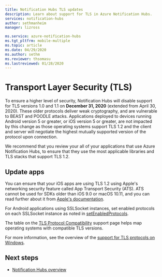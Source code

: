 ```yaml
---
title: Notification Hubs TLS updates
description: Learn about support for TLS in Azure Notification Hubs.
services: notification-hubs
author: sethmanheim
manager: lizross

ms.service: azure-notification-hubs
ms.tgt_pltfrm: mobile-multiple
ms.topic: article
ms.date: 04/29/2020
ms.author: sethm
ms.reviewer: thsomasu
ms.lastreviewed: 01/28/2020
---
```


# Transport Layer Security (TLS)

To ensure a higher level of security, Notification Hubs will disable support for TLS versions 1.0 and 1.1 on **December 31, 2020** (extended from April 30, 2020). These older protocols deliver weak cryptography, and are vulnerable to BEAST and POODLE attacks. Applications deployed to devices running Android version 5 or greater, or iOS version 5 or greater, are not impacted by this change as those operating systems support TLS 1.2 and the client and server will negotiate the highest mutually supported version of the protocol upon connection.

We recommend that you review your all of your applications that use Azure Notification Hubs, to ensure that they use the most applicable libraries and TLS stacks that support TLS 1.2.

## Update apps

You can ensure that your iOS apps are using TLS 1.2 using Apple's networking security feature called App Transport Security (ATS). ATS cannot be used for SDKs older than iOS 9.0 or macOS 10.11, and you can read further about it from [Apple's documentation](https://developer.apple.com/documentation/security/preventing_insecure_network_connections).

For Android applications using SSLSocket instances, set enabled protocols on each SSLSocket instance as noted in [setEnabledProtocols](https://developer.android.com/reference/javax/net/ssl/SSLSocket#setEnabledProtocols(java.lang.String%5B%5D)).

The table on the [TLS Protocol Compatibility](https://support.globalsign.com/customer/portal/articles/2934392-tls-protocol-compatibility) support page helps map operating systems with compatible TLS versions.

For more information, see the overview of the [support for TLS protocols on Windows](/archive/blogs/kaushal/support-for-ssltls-protocols-on-windows).

## Next steps

- [Notification Hubs overview](notification-hubs-push-notification-overview.md)

